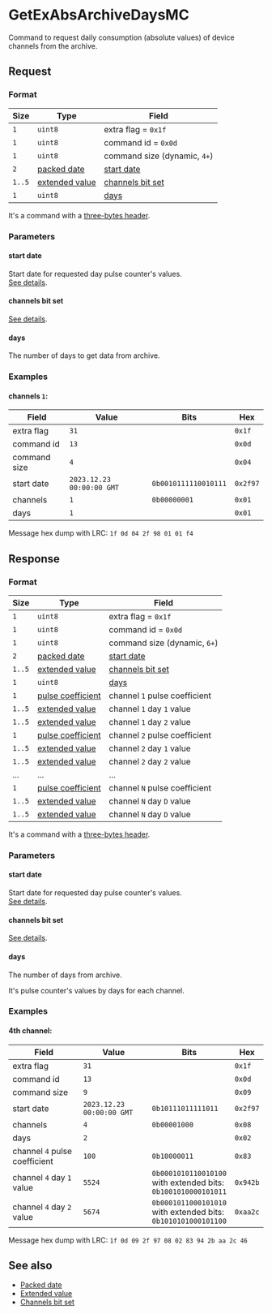 # GetExAbsArchiveDaysMC

Command to request daily consumption (absolute values) of device channels from the archive.


## Request

### Format

| Size   | Type                                         | Field                                            |
| ------ | -------------------------------------------- | ------------------------------------------------ |
| `1`    | `uint8`                                      | extra flag = `0x1f`                              |
| `1`    | `uint8`                                      | command id = `0x0d`                              |
| `1`    | `uint8`                                      | command size (dynamic, `4+`)                     |
| `2`    | [packed date](../types.md#packed-date)       | [start date](#start-date)                        |
| `1..5` | [extended value](../types.md#extended-value) | [channels bit set](../types.md#channels-bit-set) |
| `1`    | `uint8`                                      | [days](#days)                                    |

It's a command with a [three-bytes header](../message.md#command-with-a-three-bytes-header).

### Parameters

#### **start date**

Start date for requested day pulse counter's values.
<br/>
[See details](../types.md#packed-date).

#### **channels bit set**

[See details](../types.md#channels-bit-set).

#### **days**

The number of days to get data from archive.

### Examples

#### channels `1`:

| Field        | Value                     | Bits                 | Hex      |
| ------------ | ------------------------- | -------------------- | -------- |
| extra flag   | `31`                      |                      | `0x1f`   |
| command id   | `13`                      |                      | `0x0d`   |
| command size | `4`                       |                      | `0x04`   |
| start date   | `2023.12.23 00:00:00 GMT` | `0b0010111110010111` | `0x2f97` |
| channels     | `1`                       | `0b00000001`         | `0x01`   |
| days         | `1`                       |                      | `0x01`   |

Message hex dump with LRC: `1f 0d 04 2f 98 01 01 f4`


## Response

### Format

| Size   | Type                                               | Field                                            |
| ------ | -------------------------------------------------- | ------------------------------------------------ |
| `1`    | `uint8`                                            | extra flag = `0x1f`                              |
| `1`    | `uint8`                                            | command id = `0x0d`                              |
| `1`    | `uint8`                                            | command size (dynamic, `6+`)                     |
| `2`    | [packed date](../types.md#packed-date)             | [start date](#start-date)                        |
| `1..5` | [extended value](../types.md#extended-value)       | [channels bit set](../types.md#channels-bit-set) |
| `1`    | `uint8`                                            | [days](#days)                                    |
| `1`    | [pulse coefficient](../types.md#pulse-coefficient) | channel `1` pulse coefficient                    |
| `1..5` | [extended value](../types.md#extended-value)       | channel `1` day `1` value                        |
| `1..5` | [extended value](../types.md#extended-value)       | channel `1` day `2` value                        |
| `1`    | [pulse coefficient](../types.md#pulse-coefficient) | channel `2` pulse coefficient                    |
| `1..5` | [extended value](../types.md#extended-value)       | channel `2` day `1` value                        |
| `1..5` | [extended value](../types.md#extended-value)       | channel `2` day `2` value                        |
| ...    | ...                                                | ...                                              |
| `1`    | [pulse coefficient](../types.md#pulse-coefficient) | channel `N` pulse coefficient                    |
| `1..5` | [extended value](../types.md#extended-value)       | channel `N` day `D` value                        |
| `1..5` | [extended value](../types.md#extended-value)       | channel `N` day `D` value                        |

It's a command with a [three-bytes header](../message.md#command-with-a-three-bytes-header).

### Parameters

#### **start date**

Start date for requested day pulse counter's values.
<br/>
[See details](../types.md#packed-date).

#### **channels bit set**

[See details](../types.md#channels-bit-set).

#### **days**

The number of days from archive.

It's pulse counter's values by days for each channel.

### Examples

#### 4th channel:

| Field                         | Value                     | Bits                                                                      | Hex      |
| ----------------------------- | ------------------------- | ------------------------------------------------------------------------- | -------- |
| extra flag                    | `31`                      |                                                                           | `0x1f`   |
| command id                    | `13`                      |                                                                           | `0x0d`   |
| command size                  | `9`                       |                                                                           | `0x09`   |
| start date                    | `2023.12.23 00:00:00 GMT` | `0b10111011111011`                                                        | `0x2f97` |
| channels                      | `4`                       | `0b00001000`                                                              | `0x08`   |
| days                          | `2`                       |                                                                           | `0x02`   |
| channel `4` pulse coefficient | `100`                     | `0b10000011`                                                              | `0x83`   |
| channel `4` day `1` value     | `5524`                    | `0b0001010110010100` <br/> with extended bits: <br/> `0b1001010000101011` | `0x942b` |
| channel `4` day `2` value     | `5674`                    | `0b0001011000101010` <br/> with extended bits: <br/> `0b1010101000101100` | `0xaa2c` |

Message hex dump with LRC: `1f 0d 09 2f 97 08 02 83 94 2b aa 2c 46`


## See also

* [Packed date](../types.md#packed-date)
* [Extended value](../types.md#extended-value)
* [Channels bit set](../types.md#channels-bit-set)
